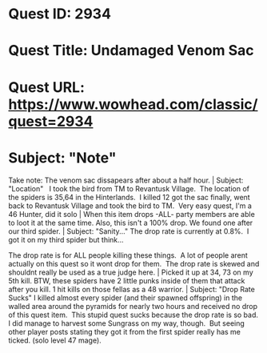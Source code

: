# Quest ID: 2934
# Quest Title: Undamaged Venom Sac
# Quest URL: https://www.wowhead.com/classic/quest=2934
# Subject: "Note"
Take note: The venom sac dissapears after about a half hour. | Subject: "Location"
  I took the bird from TM to Revantusk Village.  The location of the spiders is 35,64 in the Hinterlands.  I killed 12 got the sac finally, went back to Revantusk Village and took the bird to TM.  Very easy quest, I'm a 46 Hunter, did it solo | When this item drops -ALL- party members are able to loot it at the same time. Also, this isn't a 100% drop. We found one after our third spider. | Subject: "Sanity..."
The drop rate is currently at 0.8%.  I got it on my third spider but think...

The drop rate is for ALL people killing these things.  A lot of people arent actually on this quest so it wont drop for them.  The drop rate is skewed and shouldnt really be used as a true judge here. | Picked it up at 34, 73 on my 5th kill.
BTW, these spiders have 2 little punks inside of them that attack after you kill. 1 hit kills on those fellas as a 48 warrior. | Subject: "Drop Rate Sucks"
I killed almost every spider (and their spawned offspring) in the walled area around the pyramids for nearly two hours and received no drop of this quest item.  This stupid quest sucks because the drop rate is so bad.  I did manage to harvest some Sungrass on my way, though.  But seeing other player posts stating they got it from the first spider really has me ticked. (solo level 47 mage).